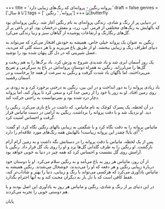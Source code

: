 +++
title = 'پروانه رنگین - پروانه‌ای که رنگ‌های زیبایی دارد.'
draft = false
genres = ['تا ۵ سال']
tags = [' پروانه', ' رنگین']
+++
![butterfly](/66.Butterfly.jpg)

در دنیایی پر از رنگ و شادی، زندگی پروانه‌ای به نام رنگین آغاز شد. رنگین پروانه‌ای بود که بالهایش به رنگ‌های مختلفی از قرمز، آبی، زرد، و بنفش درخشان بود. او در باغی پر از گل‌های رنگارنگ و ارتفاعات پوشیده از گیاهان سبز و زیبا زندگی می‌کرد.

رنگین به عنوان یک پروانه خیلی خاص، همیشه به خودش افتخار می‌کرد که می‌تواند به دنیای اطراف رنگ و زیبایی ببخشد. او از طریق باغ می‌پرید و با هر دسته گلی که می‌دید، عسل شیرینی که در دل گل پنهان شده بود را نوشید.

یک روز آسمان ابری شد و باد شدیدی شروع به وزش کرد. باد برگ‌ها را به هم ریخت و گل‌ها را می‌لرزاند. رنگین به همراه دوستان پروانه‌اش در باغ به سرگرمی و تفریح می‌پرداختند، اما ناگهان باد شدت گرفت و رنگین به سرعت از همه جا برخاست و در آسمان رقصید.

باد زیادی پروانه را به دور انداخت و در این بین، رنگین به درختی برخورد کرد و به زودی بر روی زمین افتاد. او به زور پا خود را از زمین جدا کرد و سعی کرد تا پرواز کند، اما پروانه دچار درد شده بود و نمی‌توانست به راحتی حرکت کند.

در آن لحظه، یک پسرک کوچک به نام ماتیاس، که داشت در باغ بازی می‌کرد، رنگین را دید. او نزدیک شد و با دقت پروانه را برداشت. رنگین به آرامی در دست ماتیاس قرار گرفت و احساس امنیت کرد.

ماتیاس پروانه را به دقت نگاه کرد و با شگفتی به زیبایی بالهای رنگین نگاه کرد. او گفت: "ای بابا! چقدر این پروانه زیباست! بالهایش همه رنگ‌های مورد علاقه‌ام را دارد."

پس از یک لحظه، ماتیاس با دقت پروانه را در دستانش نگه داشت و به زمین آرام آرام بازگشت. او رنگین را به طرف گلدانی گل‌ها برد و او را روی یک گل قرار داد. رنگین با آرامش روی گل نشست و احساس کرد که همه چیز در دنیا به خوبی خواهد بود.

از آن روز، ماتیاس هر روز به باغ می‌آمد و به رنگین سلام می‌کرد. او با دوستان خود دربارهٔ زیبایی رنگین و هر دفعه که او را می‌دیدند، خوشحال می‌شدند. رنگین همیشه به ماتیاس یادآوری می‌کرد که هرکسی می‌تواند با رنگ و زیبایی، دنیا را بهتر و شاداب‌تر کند، فقط کافی است که با دل باز به دیگران محبت کند و به آنها احترام بگذارد.

در این دنیای پر از رنگ و شادی، رنگین و ماتیاس هر روز به یادآوری این اصل بودند و با هم دوستی خوبی را تجربه می‌کردند.

پایان